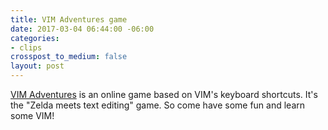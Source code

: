```yaml
---
title: VIM Adventures game
date: 2017-03-04 06:44:00 -06:00
categories:
- clips
crosspost_to_medium: false
layout: post
---
```


[VIM Adventures](http://ift.tt/2m8N2SP) is an online game based on VIM&#39;s keyboard shortcuts. It&#39;s the &quot;Zelda meets text editing&quot; game. So come have some fun and learn some VIM!
